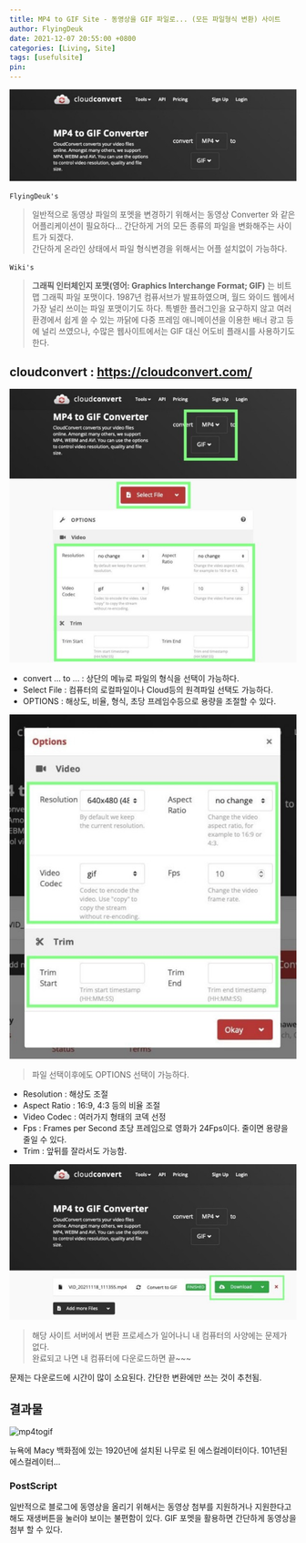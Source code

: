 ```yaml
---
title: MP4 to GIF Site - 동영상을 GIF 파일로... (모든 파일형식 변환) 사이트
author: FlyingDeuk
date: 2021-12-07 20:55:00 +0800
categories: [Living, Site]
tags: [usefulsite]
pin:
---
```


![mp4togif](/img/living/site/mp4togif1.jpg)

`FlyingDeuk's`
> 일반적으로 동영상 파일의 포멧을 변경하기 위해서는 동영상 Converter 와 같은 어플리케이션이 필요하다... 간단하게 거의 모든 종류의 파일을 변화해주는 사이트가 되겠다. <br>
간단하게 온라인 상태에서 파일 형식변경을 위해서는 어플 설치없이 가능하다.

`Wiki's`
> **그래픽 인터체인지 포맷(영어: Graphics Interchange Format; GIF)** 는 비트맵 그래픽 파일 포맷이다. 1987년 컴퓨서브가 발표하였으며, 월드 와이드 웹에서 가장 널리 쓰이는 파일 포맷이기도 하다. 특별한 플러그인을 요구하지 않고 여러 환경에서 쉽게 쓸 수 있는 까닭에 다중 프레임 애니메이션을 이용한 배너 광고 등에 널리 쓰였으나, 수많은 웹사이트에서는 GIF 대신 어도비 플래시를 사용하기도 한다.

## cloudconvert : <https://cloudconvert.com/>

![mp4togif](/img/living/site/mp4togif4.jpg)

- convert ... to ... : 상단의 메뉴로 파일의 형식을 선택이 가능하다.
- Select File : 컴퓨터의 로컬파일이나 Cloud등의 원격파일 선택도 가능하다.
- OPTIONS : 해상도, 비율, 형식, 초당 프레임수등으로 용량을 조절할 수 있다.

![mp4togif](/img/living/site/mp4togif2.jpg)
> 파일 선택이후에도 OPTIONS 선택이 가능하다.

- Resolution : 해상도 조절
- Aspect Ratio : 16:9, 4:3 등의 비율 조절
- Video Codec : 여러가지 형태의 코덱 선정
- Fps : Frames per Second 초당 프레임으로 영화가 24Fps이다. 줄이면 용량을 줄일 수 있다.
- Trim : 앞뒤를 잘라서도 가능함.

![mp4togif](/img/living/site/mp4togif3.jpg)
> 해당 사이트 서버에서 변환 프로세스가 일어나니 내 컴퓨터의 사양에는 문제가 없다. <br>
완료되고 나면 내 컴퓨터에 다운로드하면 끝~~~

문제는 다운로드에 시간이 많이 소요된다. 간단한 변환에만 쓰는 것이 추천됨.

## 결과물

![mp4togif](/img/living/site/mp4togif5.gif)

뉴욕에 Macy 백화점에 있는 1920년에 설치된 나무로 된 에스컬레이터이다. 101년된 에스컬레이터...

### PostScript
일반적으로 블로그에 동영상을 올리기 위해서는 동영상 첨부를 지원하거나 지원한다고 해도 재생버튼을 눌러야 보이는 불편함이 있다. GIF 포멧을 활용하면 간단하게 동영상을 첨부 할 수 있다.
